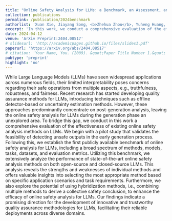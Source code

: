 ```yaml
---
title: "Online Safety Analysis for LLMs: a Benchmark, an Assessment, and a Path Forward"
collection: publications
permalink: /publication/2024benchmark
authorlist: 'Xuan Xie, Jiayang Song, <b>Zhehua Zhou</b>, Yuheng Huang, Da Song, Lei Ma'
excerpt: 'In this work, we conduct a comprehensive evaluation of the effectiveness of existing online safety analysis methods on LLMs.'
date: 2024-04-12
venue: 'ArXiv Preprint:2404.08517'
# slidesurl: 'http://academicpages.github.io/files/slides1.pdf'
paperurl: 'https://arxiv.org/abs/2404.08517'
# citation: 'Your Name, You. (2009). &quot;Paper Title Number 1.&quot; <i>Journal 1</i>. 1(1).'
pubtype: 'preprint'
highlight: 'no'
---
```


While Large Language Models (LLMs) have seen widespread applications across numerous fields, their limited interpretability poses concerns regarding their safe operations from multiple aspects, e.g., truthfulness, robustness, and fairness. Recent research has started developing quality assurance methods for LLMs, introducing techniques such as offline detector-based or uncertainty estimation methods. However, these approaches predominantly concentrate on post-generation analysis, leaving the online safety analysis for LLMs during the generation phase an unexplored area. To bridge this gap, we conduct in this work a comprehensive evaluation of the effectiveness of existing online safety analysis methods on LLMs. We begin with a pilot study that validates the feasibility of detecting unsafe outputs in the early generation process. Following this, we establish the first publicly available benchmark of online safety analysis for LLMs, including a broad spectrum of methods, models, tasks, datasets, and evaluation metrics. Utilizing this benchmark, we extensively analyze the performance of state-of-the-art online safety analysis methods on both open-source and closed-source LLMs. This analysis reveals the strengths and weaknesses of individual methods and offers valuable insights into selecting the most appropriate method based on specific application scenarios and task requirements. Furthermore, we also explore the potential of using hybridization methods, i.e., combining multiple methods to derive a collective safety conclusion, to enhance the efficacy of online safety analysis for LLMs. Our findings indicate a promising direction for the development of innovative and trustworthy quality assurance methodologies for LLMs, facilitating their reliable deployments across diverse domains. 